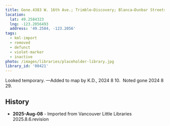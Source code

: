 ```yaml
---
title: Gone.4383 W. 16th Ave.; Trimble—Discovery; Blanca—Dunbar Streets
location:
  lat: 49.2584323
  lng: -123.2056493
  address: '49.2584, -123.2056'
tags:
  - kml-import
  - removed
  - defunct
  - violet-marker
  - inactive
photo: /images/libraries/placeholder-library.jpg
library_id: '00421'
---
```

Looked temporary.
—Added to map by K.D., 2024 8 10.  
Noted gone 2024 8 29.

## History
- **2025-Aug-08** - Imported from Vancouver Little Libraries 2025.8.6.revision

